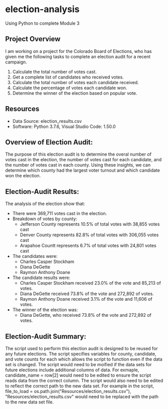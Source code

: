 # election-analysis
Using Python to complete Module 3

## Project Overview
I am working on a project for the Colorado Board of Elections, who has given me the following tasks to complete an election audit for a recent campaign.

1. Calculate the total number of votes cast.
2. Get a complete list of candidates who received votes.
3. Calculate the total number of votes each candidate received.
4. Calculate the percentage of votes each candidate won.
5. Determine the winner of the election based on popular vote.

## Resources
- Data Source: election_results.csv
- Software: Python 3.7.6, Visual Studio Code: 1.50.0
  
## Overview of Election Audit:
The purpose of this election audit is to determine the overal number of votes cast in the election, the number of votes cast for each candidate, and the number of votes cast in each county.  Using these insights, we can determine which county had the largest voter turnout and which candidate won the election.

## Election-Audit Results:
The analysis of the election show that:
- There were 369,711 votes cast in the election.
- Breakdown of votes by county:
  - Jefferson County represents 10.5% of total votes with 38,855 votes cast
  - Denver County represents 82.8% of total votes with 306,055 votes cast
  - Arapahoe Countt represents 6.7% of total votes with 24,801 votes cast
- The candidates were:
  - Charles Casper Stockham
  - Diana DeGette
  - Raymon Anthony Doane
- The candidate results were:
  - Charles Casper Stockham received 23.0% of the vote and 85,213 of votes.
  - Diana DeGette received 73.8% of the vote and 272,892 of votes.
  - Raymon Anthony Doane received 3.1% of the vote and 11,606 of votes.
- The winner of the election was:
  - Diana DeGette, who received 73.8% of the vote and 272,892 of votes.

## Election-Audit Summary:
The script used to perform this election audit is designed to be reused for any future elections.  The script specifies variables for county, candidate, and vote counts for each which allows the script to function even if the data set is changed.  The script would need to be moified if the data sets for future elections include additional columns of data.  For exmaple, candidate_name = row[2] would need to be edited to ensure the script reads data from the correct column. The script would also need to be edited to reflect the correct path to the new data set.  For example in the script, file_to_load = os.path.join("Resources/election_results.csv"), "Resources/election_results.csv" would need to be replaced with the path to the new data set file. 

